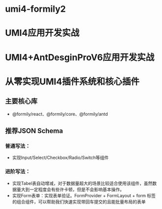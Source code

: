 # umi4-formily2

# UMI4应用开发实战
# UMI4+AntDesginProV6应用开发实战
# 从零实现UMI4插件系统和核心插件

## 主要核心库
- @formily/react、@formily/core、@formily/antd

## 推荐JSON Schema
### 普通写法：
- 实现Input/Select/Checkbox/Radio/Switch等组件
### 进阶写法：
- 实现Tabel表自动增减，对于数据量超大的场景比较适合使用该组件，虽然数据量大到一定程度会有些许卡顿，但是不会影响基本操作。
- 实现Form表单：实现表单验证。FormProvider + FormLayout + form 标签的组合组件，可以帮助我们快速实现带回车提交的且能批量布局的表单


